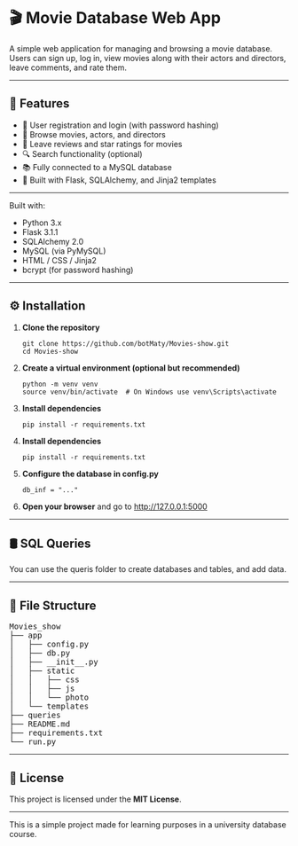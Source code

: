 <h1>🎬 Movie Database Web App</h1>

<p>
    A simple web application for managing and browsing a movie database. Users can sign up, log in, view movies along with their actors and directors, leave comments, and rate them.
</p>

<hr>

<h2>🚀 Features</h2>
<ul>
  <li>🧾 User registration and login (with password hashing)</li>
  <li>🎥 Browse movies, actors, and directors</li>
  <li>💬 Leave reviews and star ratings for movies</li>
  <li>🔍 Search functionality (optional)</li>
  <li>📚 Fully connected to a MySQL database</li>
  <li>🧩 Built with Flask, SQLAlchemy, and Jinja2 templates</li>
</ul>

<hr>

<p>Built with:
  <ul>
    <li>Python 3.x</li>
    <li>Flask 3.1.1</li>
    <li>SQLAlchemy 2.0</li>
    <li>MySQL (via PyMySQL)</li>
    <li>HTML / CSS / Jinja2</li>
    <li>bcrypt (for password hashing)</li>
  </ul>
</p>

<hr>

<h2>⚙️ Installation</h2>
<ol>
  <li><strong>Clone the repository</strong>
    <pre><code>git clone https://github.com/botMaty/Movies-show.git
cd Movies-show</code></pre>
  </li>

  <li><strong>Create a virtual environment (optional but recommended)</strong>
    <pre><code>python -m venv venv
source venv/bin/activate  # On Windows use venv\Scripts\activate</code></pre>
  </li>

  <li><strong>Install dependencies</strong>
    <pre><code>pip install -r requirements.txt</code></pre>
  </li>

  <li><strong>Install dependencies</strong>
    <pre><code>pip install -r requirements.txt</code></pre>
  </li>

  <li><strong>Configure the database in config.py</strong>
    <pre><code>db_inf = "..."</code></pre>
  </li>

  <li><strong>Open your browser</strong> and go to <a href="http://127.0.0.1:5000">http://127.0.0.1:5000</a>
  </li>
</ol>

<hr>

<h2>🛢️ SQL Queries</h2>
<p>You can use the queris folder to create databases and tables, and add data.</p>

<hr>

<h2>📁 File Structure</h2>
<pre>
Movies_show
├── app
│   ├── config.py
│   ├── db.py
│   ├── __init__.py
│   ├── static
│   │   ├── css
│   │   ├── js
│   │   └── photo
│   └── templates
├── queries
├── README.md
├── requirements.txt
└── run.py
</pre>

<hr>

<h2>📜 License</h2>
<p>This project is licensed under the <strong>MIT License</strong>.</p>

<hr>

<p>This is a simple project made for learning purposes in a university database course.</p>
